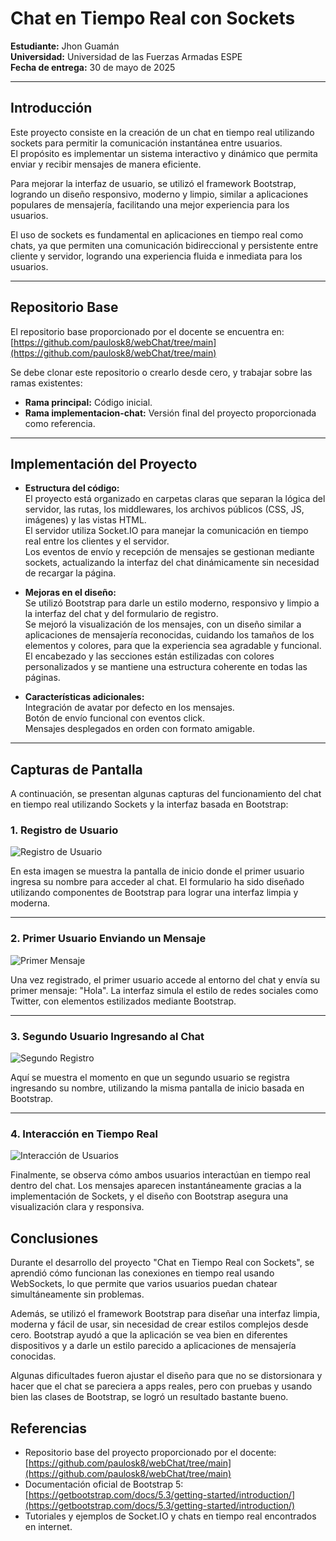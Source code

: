 # Chat en Tiempo Real con Sockets

**Estudiante:** Jhon Guamán  
**Universidad:** Universidad de las Fuerzas Armadas ESPE  
**Fecha de entrega:** 30 de mayo de 2025

---

## Introducción

Este proyecto consiste en la creación de un chat en tiempo real utilizando sockets para permitir la comunicación instantánea entre usuarios.  
El propósito es implementar un sistema interactivo y dinámico que permita enviar y recibir mensajes de manera eficiente.

Para mejorar la interfaz de usuario, se utilizó el framework Bootstrap, logrando un diseño responsivo, moderno y limpio, similar a aplicaciones populares de mensajería, facilitando una mejor experiencia para los usuarios.

El uso de sockets es fundamental en aplicaciones en tiempo real como chats, ya que permiten una comunicación bidireccional y persistente entre cliente y servidor, logrando una experiencia fluida e inmediata para los usuarios.

---

## Repositorio Base

El repositorio base proporcionado por el docente se encuentra en:  
[https://github.com/paulosk8/webChat/tree/main](https://github.com/paulosk8/webChat/tree/main)  

Se debe clonar este repositorio o crearlo desde cero, y trabajar sobre las ramas existentes:  

- **Rama principal:** Código inicial.  
- **Rama implementacion-chat:** Versión final del proyecto proporcionada como referencia.

---

## Implementación del Proyecto

- **Estructura del código:**  
  El proyecto está organizado en carpetas claras que separan la lógica del servidor, las rutas, los middlewares, los archivos públicos (CSS, JS, imágenes) y las vistas HTML.  
  El servidor utiliza Socket.IO para manejar la comunicación en tiempo real entre los clientes y el servidor.  
  Los eventos de envío y recepción de mensajes se gestionan mediante sockets, actualizando la interfaz del chat dinámicamente sin necesidad de recargar la página.

- **Mejoras en el diseño:**  
  Se utilizó Bootstrap para darle un estilo moderno, responsivo y limpio a la interfaz del chat y del formulario de registro.  
  Se mejoró la visualización de los mensajes, con un diseño similar a aplicaciones de mensajería reconocidas, cuidando los tamaños de los elementos y colores, para que la experiencia sea agradable y funcional.  
  El encabezado y las secciones están estilizadas con colores personalizados y se mantiene una estructura coherente en todas las páginas.

- **Características adicionales:**  
  Integración de avatar por defecto en los mensajes.  
  Botón de envío funcional con eventos click.  
  Mensajes desplegados en orden con formato amigable.  

---

## Capturas de Pantalla

A continuación, se presentan algunas capturas del funcionamiento del chat en tiempo real utilizando Sockets y la interfaz basada en Bootstrap:

### 1. Registro de Usuario

![Registro de Usuario](https://i.imgur.com/WFqGqfB.png)

En esta imagen se muestra la pantalla de inicio donde el primer usuario ingresa su nombre para acceder al chat. El formulario ha sido diseñado utilizando componentes de Bootstrap para lograr una interfaz limpia y moderna.

---

### 2. Primer Usuario Enviando un Mensaje

![Primer Mensaje](https://i.imgur.com/ETHHUFM.png)

Una vez registrado, el primer usuario accede al entorno del chat y envía su primer mensaje: "Hola". La interfaz simula el estilo de redes sociales como Twitter, con elementos estilizados mediante Bootstrap.

---

### 3. Segundo Usuario Ingresando al Chat

![Segundo Registro](https://i.imgur.com/pq2jjLx.png)

Aquí se muestra el momento en que un segundo usuario se registra ingresando su nombre, utilizando la misma pantalla de inicio basada en Bootstrap.

---

### 4. Interacción en Tiempo Real

![Interacción de Usuarios](https://i.imgur.com/7V7U21U.png)

Finalmente, se observa cómo ambos usuarios interactúan en tiempo real dentro del chat. Los mensajes aparecen instantáneamente gracias a la implementación de Sockets, y el diseño con Bootstrap asegura una visualización clara y responsiva.

## Conclusiones

Durante el desarrollo del proyecto "Chat en Tiempo Real con Sockets", se aprendió cómo funcionan las conexiones en tiempo real usando WebSockets, lo que permite que varios usuarios puedan chatear simultáneamente sin problemas. 

Además, se utilizó el framework Bootstrap para diseñar una interfaz limpia, moderna y fácil de usar, sin necesidad de crear estilos complejos desde cero. Bootstrap ayudó a que la aplicación se vea bien en diferentes dispositivos y a darle un estilo parecido a aplicaciones de mensajería conocidas.

Algunas dificultades fueron ajustar el diseño para que no se distorsionara y hacer que el chat se pareciera a apps reales, pero con pruebas y usando bien las clases de Bootstrap, se logró un resultado bastante bueno.

## Referencias

- Repositorio base del proyecto proporcionado por el docente: [https://github.com/paulosk8/webChat/tree/main](https://github.com/paulosk8/webChat/tree/main)
- Documentación oficial de Bootstrap 5: [https://getbootstrap.com/docs/5.3/getting-started/introduction/](https://getbootstrap.com/docs/5.3/getting-started/introduction/)
- Tutoriales y ejemplos de Socket.IO y chats en tiempo real encontrados en internet.

